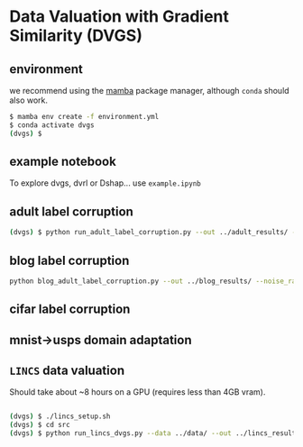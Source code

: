# Data Valuation with Gradient Similarity (DVGS)



## environment 

we recommend using the [mamba](https://mamba.readthedocs.io/en/latest/installation.html) package manager, although `conda` should also work.  

```bash 
$ mamba env create -f environment.yml
$ conda activate dvgs 
(dvgs) $
```

## example notebook 

To explore dvgs, dvrl or Dshap... use `example.ipynb` 

## adult label corruption 

```bash 
(dvgs) $ python run_adult_label_corruption.py --out ../adult_results/ --noise_rate 0.2 --train_num 1000 --valid_num 400 --num_layers 2 --hidden_channels 100 --do 0.25 --epochs 100 --lr 1e-3 --compute_every 1 --target_batch_size 400 --source_batch_size 1000 --dvrl_outer_iter 2000 --dvrl_inner_iter 100 --dvrl_outer_batch_size 1000 --dvrl_inner_batch_size 256 --dvrl_est_lr 1e-2 --dvrl_pred_lr 1e-3 --dvrl_T 20 --dvrl_entropy_beta 1e-5 --dvrl_entropy_decay 1. --dvrl_est_num_layers 2 --dvrl_est_hidden_channels 300 --dvrl_est_do 0. --dshap_epochs 100 --dshap_tol 0.03 --dshap_lr 1e-3
```

## blog label corruption 

```bash 
python blog_adult_label_corruption.py --out ../blog_results/ --noise_rate 0.2 --train_num 1000 --valid_num 400 --num_layers 2 --hidden_channels 100 --do 0.25 --epochs 100 --lr 1e-3 --compute_every 1 --target_batch_size 400 --source_batch_size 1000 --dvrl_outer_iter 2000 --dvrl_inner_iter 100 --dvrl_outer_batch_size 1000 --dvrl_inner_batch_size 256 --dvrl_est_lr 1e-2 --dvrl_pred_lr 1e-3 --dvrl_T 20 --dvrl_entropy_beta 1e-5 --dvrl_entropy_decay 1. --dvrl_est_num_layers 2 --dvrl_est_hidden_channels 300 --dvrl_est_do 0. --dshap_epochs 100 --dshap_tol 0.03 --dshap_lr 1e-3
```

## cifar label corruption 



## mnist->usps domain adaptation 



## `LINCS` data valuation 

Should take about ~8 hours on a GPU (requires less than 4GB vram).

```bash

(dvgs) $ ./lincs_setup.sh 
(dvgs) $ cd src 
(dvgs) $ python run_lincs_dvgs.py --data ../data/ --out ../lincs_results --epochs 25 --lr 1e-3 --compute_every 5 --target_batch_size 2000 --source_batch_size 50 --do 0.2 --num_layers 2 --latent_channels 64 --hidden_channels 500

```